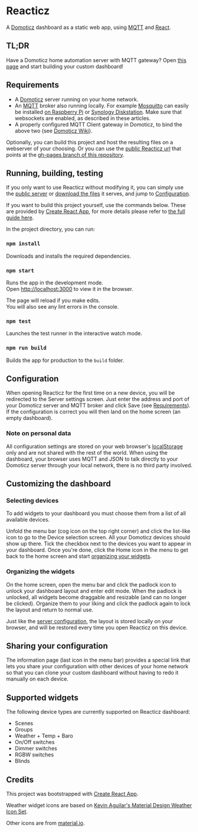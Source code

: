 # Reacticz

A [Domoticz](http://www.domoticz.com) dashboard as a static web app, using [MQTT](http://mqtt.org) and [React](https://facebook.github.io/react/).

## TL;DR

Have a Domoticz home automation server with MQTT gateway? Open [this page](http://reacticz.t0m.fr) and start building your custom dashboard!

## Requirements

- A [Domoticz](http://www.domoticz.com) server running on your home network.
- An [MQTT](http://mqtt.org) broker also running locally. For example [Mosquitto](https://mosquitto.org/) can easily be installed [on Raspberry Pi](http://blog.ithasu.org/2016/05/enabling-and-using-websockets-on-mosquitto/) or [Synology Diskstation](https://primalcortex.wordpress.com/2015/06/11/mosquitto-broker-with-websockets-enabled-on-the-synology-nas/). Make sure that websockets are enabled, as described in these articles.
- A properly configured MQTT Client gateway in Domoticz, to bind the above two (see [Domoticz Wiki](https://www.domoticz.com/wiki/MQTT#Add_hardware_.22MQTT_Client_Gateway.22)).

Optionally, you can build this project and host the resulting files on a webserver of your choosing. Or you can use the [public Reacticz url](http://reacticz.t0m.fr) that points at the [gh-pages branch of this repository](https://github.com/t0mg/reacticz/tree/gh-pages).

## Running, building, testing

If you only want to use Reacticz without modifying it, you can simply use the [public server](http://reacticz.t0m.fr) or [download the files](https://github.com/t0mg/reacticz/archive/gh-pages.zip) it serves, and jump to [Configuration](#configuration).

If you want to build this project yourself, use the commands below. These are provided by [Create React App](https://github.com/facebookincubator/create-react-app), for more details please refer to [the full guide here](https://github.com/facebookincubator/create-react-app/blob/master/packages/react-scripts/template/README.md).

In the project directory, you can run:

### `npm install`

Downloads and installs the required dependencies.

### `npm start`

Runs the app in the development mode.<br>
Open [http://localhost:3000](http://localhost:3000) to view it in the browser.

The page will reload if you make edits.<br>
You will also see any lint errors in the console.

### `npm test`

Launches the test runner in the interactive watch mode.<br>

### `npm run build`

Builds the app for production to the `build` folder.<br>

## Configuration

When opening Reacticz for the first time on a new device, you will be redirected to the Server settings screen. Just enter the address and port of your Domoticz server and MQTT broker and click Save (see [Requirements](#requirements)). If the configuration is correct you will then land on the home screen (an empty dashboard).

### Note on personal data

All configuration settings are stored on your web browser's [localStorage](https://developer.mozilla.org/en-US/docs/Web/API/Window/localStorage) only and are not shared with the rest of the world. When using the dashboard, your browser uses MQTT and JSON to talk directly to your Domoticz server through your local network, there is no third party involved.

## Customizing the dashboard

### Selecting devices

To add widgets to your dashboard you must choose them from a list of all available devices.

Unfold the menu bar (cog icon on the top right corner) and click the list-like icon to go to the Device selection screen. All your Domoticz devices should show up there. Tick the checkbox next to the devices you want to appear in your dashboard. Once you're done, click the Home icon in the menu to get back to the home screen and start [organizing your widgets](#organizing-the-widgets).

### Organizing the widgets

On the home screen, open the menu bar and click the padlock icon to unlock your dashboard layout and enter edit mode. When the padlock is unlocked, all widgets become draggable and resizable (and can no longer be clicked). Organize them to your liking and click the padlock again to lock the layout and return to normal use.

Just like the [server configuration](#configuration), the layout is stored locally on your browser, and will be restored every time you open Reacticz on this device.

## Sharing your configuration

The information page (last icon in the menu bar) provides a special link that lets you share your configuration with other devices of your home network so that you can clone your custom dashboard without having to redo it manually on each device.

## Supported widgets

The following device types are currently supported on Reacticz dashboard:

- Scenes
- Groups
- Weather + Temp + Baro
- On/Off switches
- Dimmer switches
- RGBW switches
- Blinds

## Credits

This project was bootstrapped with [Create React App](https://github.com/facebookincubator/create-react-app).

Weather widget icons are based on [Kevin Aguilar's Material Design Weather Icon Set](https://material.uplabs.com/posts/material-design-weather-icon-set).

Other icons are from [material.io](https://material.io/icons/).
